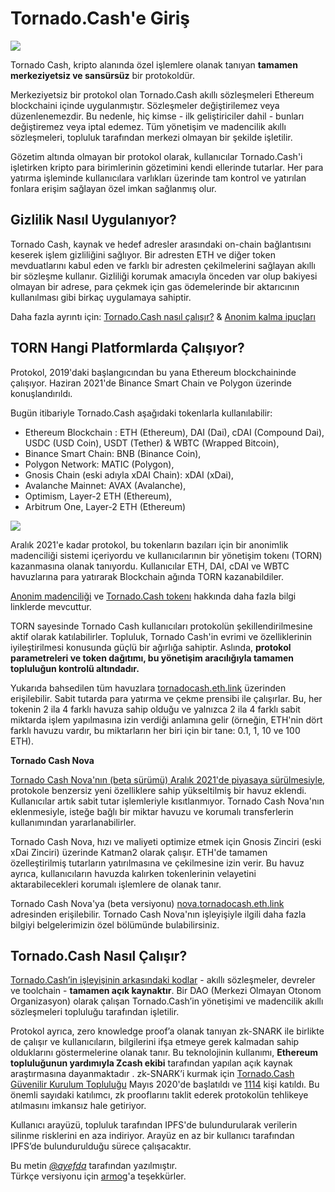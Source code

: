 # Tornado.Cash'e Giriş

![](https://i.imgur.com/ruCVisJ.png)

Tornado Cash, kripto alanında özel işlemlere olanak tanıyan **tamamen merkeziyetsiz ve sansürsüz** bir protokoldür.

Merkeziyetsiz bir protokol olan Tornado.Cash akıllı sözleşmeleri Ethereum blockchaini içinde uygulanmıştır. Sözleşmeler değiştirilemez veya düzenlenemezdir. Bu nedenle, hiç kimse - ilk geliştiriciler dahil - bunları değiştiremez veya iptal edemez. Tüm yönetişim ve madencilik akıllı sözleşmeleri, topluluk tarafından merkezi olmayan bir şekilde işletilir.

Gözetim altında olmayan bir protokol olarak, kullanıcılar Tornado.Cash'i işletirken kripto para birimlerinin gözetimini kendi ellerinde tutarlar. Her para yatırma işleminde kullanıcılara varlıkları üzerinde tam kontrol ve yatırılan fonlara erişim sağlayan özel imkan sağlanmış olur.

## Gizlilik Nasıl Uygulanıyor?

Tornado Cash, kaynak ve hedef adresler arasındaki on-chain bağlantısını keserek işlem gizliliğini sağlıyor. Bir adresten ETH ve diğer token mevduatlarını kabul eden ve farklı bir adresten çekilmelerini sağlayan akıllı bir sözleşme kullanır. Gizliliği korumak amacıyla önceden var olup bakiyesi olmayan bir adrese, para çekmek için gas ödemelerinde bir aktarıcının kullanılması gibi birkaç uygulamaya sahiptir.

Daha fazla ayrıntı için: [Tornado.Cash nasıl çalışır?](https://docs.tornado.cash/v/tu/how-does-tornado.cash-work) & [Anonim kalma ipuçları](https://docs.tornado.cash/v/tu/tips-to-remain-anonymous)

## TORN Hangi Platformlarda Çalışıyor?

Protokol, 2019'daki başlangıcından bu yana Ethereum blockchaininde çalışıyor. Haziran 2021'de Binance Smart Chain ve Polygon üzerinde konuşlandırıldı.

Bugün itibariyle Tornado.Cash aşağıdaki tokenlarla kullanılabilir:

* Ethereum Blockchain : ETH (Ethereum), DAI (Dai), cDAI (Compound Dai), USDC (USD Coin), USDT (Tether) & WBTC (Wrapped Bitcoin),
* Binance Smart Chain: BNB (Binance Coin),
* Polygon Network: MATIC (Polygon),
* Gnosis Chain (eski adıyla xDAI Chain): xDAI (xDai),
* Avalanche Mainnet: AVAX (Avalanche),
* Optimism, Layer-2 ETH (Ethereum),
* Arbitrum One, Layer-2 ETH (Ethereum)

![](https://i.imgur.com/eZwQzl2.png)


Aralık 2021'e kadar protokol, bu tokenların bazıları için bir anonimlik madenciliği sistemi içeriyordu ve kullanıcılarının bir yönetişim tokenı (TORN) kazanmasına olanak tanıyordu. Kullanıcılar ETH, DAI, cDAI ve WBTC havuzlarına para yatırarak Blockchain ağında TORN kazanabildiler.

[Anonim madenciliği](https://github.com/tornadocash/docs/blob/en/tornado-cash-classic/anonymity-mining.md) ve [Tornado.Cash tokenı](https://github.com/tornadocash/docs/blob/en/general/torn.md) hakkında daha fazla bilgi linklerde mevcuttur.

TORN sayesinde Tornado Cash kullanıcıları protokolün şekillendirilmesine aktif olarak katılabilirler. Topluluk, Tornado Cash'in evrimi ve özelliklerinin iyileştirilmesi konusunda güçlü bir ağırlığa sahiptir. Aslında, **protokol parametreleri ve token dağıtımı, bu yönetişim aracılığıyla tamamen topluluğun kontrolü altındadır.**

Yukarıda bahsedilen tüm havuzlara [tornadocash.eth.link](https://tornadocash.eth.link/) üzerinden erişilebilir. Sabit tutarda para yatırma ve çekme prensibi ile çalışırlar. Bu, her tokenin 2 ila 4 farklı havuza sahip olduğu ve yalnızca 2 ila 4 farklı sabit miktarda işlem yapılmasına izin verdiği anlamına gelir (örneğin, ETH'nin dört farklı havuzu vardır, bu miktarların her biri için bir tane: 0.1, 1, 10 ve 100 ETH).

**Tornado Cash Nova**

[Tornado Cash Nova'nın (beta sürümü) Aralık 2021'de piyasaya sürülmesiyle](https://tornado-cash.medium.com/tornado-cash-introduces-arbitrary-amounts-shielded-transfers-8df92d93c37c), protokole benzersiz yeni özelliklere sahip yükseltilmiş bir havuz eklendi. Kullanıcılar artık sabit tutar işlemleriyle kısıtlanmıyor. Tornado Cash Nova'nın eklenmesiyle, isteğe bağlı bir miktar havuzu ve korumalı transferlerin kullanımından yararlanabilirler.

Tornado Cash Nova, hızı ve maliyeti optimize etmek için Gnosis Zinciri (eski xDai Zinciri) üzerinde Katman2 olarak çalışır. ETH'de tamamen özelleştirilmiş tutarların yatırılmasına ve çekilmesine izin verir. Bu havuz ayrıca, kullanıcıların havuzda kalırken tokenlerinin velayetini aktarabilecekleri korumalı işlemlere de olanak tanır.

Tornado Cash Nova'ya (beta versiyonu) [nova.tornadocash.eth.link](https://nova.tornadocash.eth.link/) adresinden erişilebilir. Tornado Cash Nova'nın işleyişiyle ilgili daha fazla bilgiyi belgelerimizin özel bölümünde bulabilirsiniz.

## Tornado.Cash Nasıl Çalışır?

[Tornado.Cash’in işleyişinin arkasındaki kodlar](https://github.com/tornadocash) - akıllı sözleşmeler, devreler ve toolchain - **tamamen açık kaynaktır**. Bir DAO (Merkezi Olmayan Otonom Organizasyon) olarak çalışan Tornado.Cash’in yönetişimi ve madencilik akıllı sözleşmeleri topluluğu tarafından işletilir.

Protokol ayrıca, zero knowledge proof’a olanak tanıyan zk-SNARK ile birlikte de çalışır ve kullanıcıların, bilgilerini ifşa etmeye gerek kalmadan sahip olduklarını göstermelerine olanak tanır. Bu teknolojinin kullanımı, **Ethereum topluluğunun yardımıyla Zcash ekibi** tarafından yapılan açık kaynak araştırmasına dayanmaktadır . zk-SNARK’i kurmak için [Tornado.Cash Güvenilir Kurulum Topluluğu](https://tornado-cash.medium.com/tornado-cash-trusted-setup-ceremony-b846e1e00be1) Mayıs 2020'de başlatıldı ve [1114](https://tornado-cash.medium.com/the-biggest-trusted-setup-ceremony-in-the-world-3c6ab9c8fffa) kişi katıldı. Bu önemli sayıdaki katılımcı, zk prooflarını taklit ederek protokolün tehlikeye atılmasını imkansız hale getiriyor.

Kullanıcı arayüzü, topluluk tarafından IPFS'de bulundurularak verilerin silinme risklerini en aza indiriyor. Arayüz en az bir kullanıcı tarafından IPFS’de bulundurulduğu sürece çalışacaktır.

Bu metin [_@ayefda_](https://torn.community/u/ayefda) tarafından yazılmıştır.\
Türkçe versiyonu için [armog](https://twitter.com/armogedd0n)'a teşekkürler.
